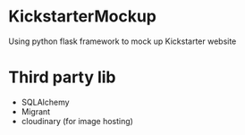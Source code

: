 # KickstarterMockup
Using python flask framework to mock up Kickstarter website

# Third party lib
* SQLAlchemy
* Migrant
* cloudinary (for image hosting)
